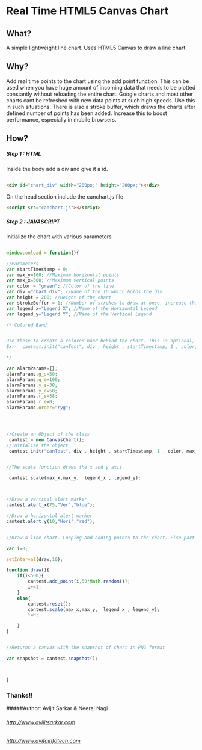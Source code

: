 # Real Time HTML5 Canvas Chart

## What?
A simple lightweight line chart. Uses HTML5 Canvas to draw a line chart. 

## Why?
Add real time points to the chart using the add point function. This can be used when you have huge amount of incoming data that needs to be plotted constantly without reloading the entire chart.
Google charts and most other charts cant be refreshed with new data points at such high speeds. Use this in such situations.
There is also a stroke buffer, which draws the charts after defined number of points has been added. Increase this to boost performance, especially in mobile browsers.

## How?

##### Step 1 : HTML
Inside the body add a div and give it a id.
```html

<div id="chart_div" width="200px;" height="200px;"></div>

```
On the head section include the canchart.js file 
```html
<script src="canchart.js"></script>
```

##### Step 2 : JAVASCRIPT
Initialize the chart with various parameters
```javascript

window.onload = function(){

//Parameters
var startTimestamp = 0;
var max_y=100; //Maximum horizontal points
var max_x=500; //Maximum vertical points
var color = "green"; //Color of the line
var div ="chart_div"; //Name of the ID which holds the div
var height = 200; //Height of the chart
var strokeBuffer = 1; //Number of strokes to draw at once, increase this to increase performance
var legend_x="Legend X"; //Name of the Horizontal Legend
var legend_y="Legend Y"; //Name of the Vertical Legend

/* Colored Band


Use these to create a colored band behind the chart. This is optional, just pass a blank object in its place to remove this
Ex:-  cantest.init("canTest", div , height , startTimestamp, 1 , color, max_y, max_x,{},strokeBuffer);

*/

var alarmParams={};
alarmParams.g_s=50;
alarmParams.g_e=100;
alarmParams.y_s=38;
alarmParams.y_e=50;
alarmParams.r_s=38;
alarmParams.r_e=0;
alarmParams.order="ryg";




//Create an Object of the class
 cantest = new CanvasChart();
//Initialize the object
 cantest.init("canTest", div , height , startTimestamp, 1 , color, max_y, max_x,alarmParams,strokeBuffer);


//The scale function draws the x and y axis.  

 cantest.scale(max_x,max_y,  legend_x , legend_y);



//Draw a vertical alert marker
cantest.alert_x(75,"Ver","blue");

//Draw a horizontal alert marker
cantest.alert_y(10,"Hori","red");


//Draw a line chart. Looping and adding points to the chart. Else part is optional just to show the reset method.

var i=0;

setInterval(draw,10);

function draw(){
	if(i<500){
		cantest.add_point(i,50*Math.random());
		i+=1;
	}
	else{
		cantest.reset();
		cantest.scale(max_x,max_y,  legend_x , legend_y);
		i=0;

	}
}


//Returns a canvas with the snapshot of chart in PNG format

var snapshot = cantest.snapshot();



}

```

### Thanks!!




#####Author: Avijit Sarkar & Neeraj Nagi
###### http://www.avijitsarkar.com
###### http://www.avifainfotech.com